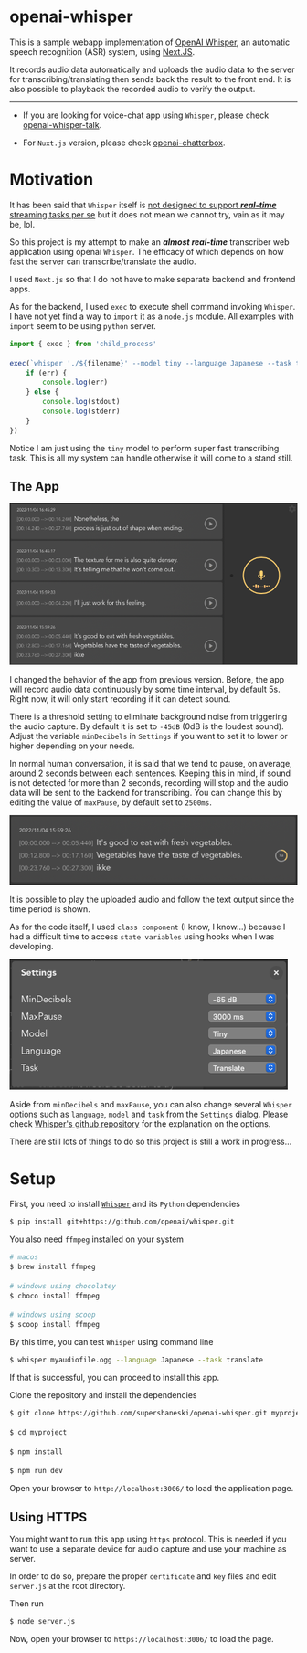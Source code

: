 openai-whisper
===========

This is a sample webapp implementation of [OpenAI Whisper](https://openai.com/blog/whisper/), an automatic speech recognition (ASR) system, using [Next.JS](https://nextjs.org/).

It records audio data automatically and uploads the audio data to the server for transcribing/translating then sends back the result to the front end.
It is also possible to playback the recorded audio to verify the output.

---

* If you are looking for voice-chat app using `Whisper`, please check [openai-whisper-talk](https://github.com/supershaneski/openai-whisper-talk/).

* For `Nuxt.js` version, please check [openai-chatterbox](https://github.com/supershaneski/openai-chatterbox/).

# Motivation

It has been said that `Whisper` itself is [not designed to support ***real-time*** streaming tasks per se](https://github.com/openai/whisper/discussions/2) but it does not mean we cannot try, vain as it may be, lol.

So this project is my attempt to make an ***almost real-time*** transcriber web application using openai `Whisper`.
The efficacy of which depends on how fast the server can transcribe/translate the audio.

I used `Next.js` so that I do not have to make separate backend and frontend apps.

As for the backend, I used `exec` to execute shell command invoking `Whisper`.
I have not yet find a way to `import` it as a `node.js` module.
All examples with `import` seem to be using `python` server.

```javascript
import { exec } from 'child_process'

exec(`whisper './${filename}' --model tiny --language Japanese --task translate`, (err, stdout, stderr) => {
    if (err) {
        console.log(err)
    } else {
        console.log(stdout)
        console.log(stderr)
    }
})
```

Notice I am just using the `tiny` model to perform super fast transcribing task.
This is all my system can handle otherwise it will come to a stand still.

## The App

![App](./public/screenshot.png "App")

I changed the behavior of the app from previous version.
Before, the app will record audio data continuously by some time interval, by default 5s.
Right now, it will only start recording if it can detect sound.

There is a threshold setting to eliminate background noise from triggering the audio capture. 
By default it is set to `-45dB` (0dB is the loudest sound). 
Adjust the variable `minDecibels` in `Settings` if you want to set it to lower or higher depending on your needs.

In normal human conversation, it is said that we tend to pause, on average, around 2 seconds between each sentences. Keeping this in mind, if sound is not detected for more than 2 seconds, recording will stop and the audio data will be sent to the backend for transcribing.
You can change this by editing the value of `maxPause`, by default set to `2500ms`.

![Output](./public/screenshot3.png "Output")

It is possible to play the uploaded audio and follow the text output since the time period is shown.

As for the code itself, I used `class component` (I know, I know...) because I had a difficult time to access `state variables` using hooks when I was developing.

![Settings](./public/screenshot2.png "Settings")

Aside from `minDecibels` and `maxPause`, you can also change several `Whisper` options such as `language`, `model` and `task` from the `Settings` dialog. Please check [Whisper's github repository](https://github.com/openai/whisper) for the explanation on the options.

There are still lots of things to do so this project is still a work in progress...

# Setup

First, you need to install [`Whisper`](https://github.com/openai/whisper) and its `Python`      dependencies

```sh
$ pip install git+https://github.com/openai/whisper.git
```

You also need `ffmpeg` installed on your system

```sh
# macos
$ brew install ffmpeg

# windows using chocolatey
$ choco install ffmpeg

# windows using scoop
$ scoop install ffmpeg
```

By this time, you can test `Whisper` using command line

```sh
$ whisper myaudiofile.ogg --language Japanese --task translate
```

If that is successful, you can proceed to install this app.

Clone the repository and install the dependencies

```sh
$ git clone https://github.com/supershaneski/openai-whisper.git myproject

$ cd myproject

$ npm install

$ npm run dev
```

Open your browser to `http://localhost:3006/` to load the application page.

## Using HTTPS

You might want to run this app using `https` protocol.
This is needed if you want to use a separate device for audio capture and use your machine as server.

In order to do so, prepare the proper `certificate` and `key` files and edit `server.js` at the root directory.

Then run

```sh
$ node server.js
```

Now, open your browser to `https://localhost:3006/` to load the page.

